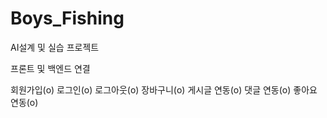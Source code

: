 # Boys_Fishing
AI설계 및 실습 프로젝트

프론트 및 백엔드 연결

회원가입(o)
로그인(o)
로그아웃(o)
장바구니(o)
게시글 연동(o)
댓글 연동(o)
좋아요 연동(o)

